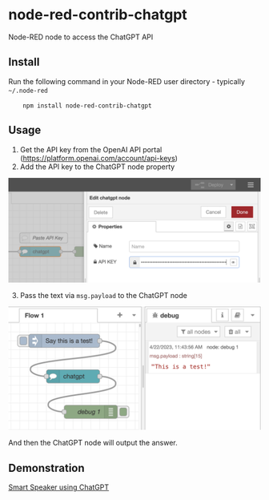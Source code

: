 node-red-contrib-chatgpt
=====================

Node-RED node to access the ChatGPT API

## Install

Run the following command in your Node-RED user directory - typically `~/.node-red`

        npm install node-red-contrib-chatgpt

## Usage
1. Get the API key from the OpenAI API portal (https://platform.openai.com/account/api-keys)
2. Add the API key to the ChatGPT node property

![](https://raw.githubusercontent.com/kazuhitoyokoi/node-red-contrib-chatgpt/main/property.png)

3. Pass the text via `msg.payload` to the ChatGPT node

![](https://raw.githubusercontent.com/kazuhitoyokoi/node-red-contrib-chatgpt/main/flow.png)

And then the ChatGPT node will output the answer.

## Demonstration
[Smart Speaker using ChatGPT](https://twitter.com/kazuhitoyokoi/status/1649433078681464840)
